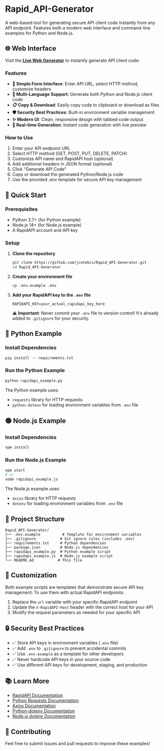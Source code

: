 # Rapid_API-Generator

A web-based tool for generating secure API client code instantly from any API endpoint. Features both a modern web interface and command-line examples for Python and Node.js.

## 🌐 Web Interface

Visit the **[Live Web Generator](https://jcotebcs.github.io/Rapid_API-Generator)** to instantly generate API client code:

### Features
- **🎯 Simple Form Interface**: Enter API URL, select HTTP method, customize headers
- **🔧 Multi-Language Support**: Generate both Python and Node.js client code
- **📋 Copy & Download**: Easily copy code to clipboard or download as files
- **🛡️ Security Best Practices**: Built-in environment variable management
- **✨ Modern UI**: Clean, responsive design with tabbed code output
- **🚀 Real-time Generation**: Instant code generation with live preview

### How to Use
1. Enter your API endpoint URL
2. Select HTTP method (GET, POST, PUT, DELETE, PATCH)
3. Customize API name and RapidAPI host (optional)
4. Add additional headers in JSON format (optional)
5. Click "Generate API Code"
6. Copy or download the generated Python/Node.js code
7. Use the provided .env template for secure API key management

## 🚀 Quick Start

### Prerequisites

- Python 3.7+ (for Python example)
- Node.js 14+ (for Node.js example)
- A RapidAPI account and API key

### Setup

1. **Clone the repository**
   ```bash
   git clone https://github.com/jcotebcs/Rapid_API-Generator.git
   cd Rapid_API-Generator
   ```

2. **Create your environment file**
   ```bash
   cp .env.example .env
   ```

3. **Add your RapidAPI key to the `.env` file**
   ```env
   RAPIDAPI_KEY=your_actual_rapidapi_key_here
   ```

   ⚠️ **Important**: Never commit your `.env` file to version control! It's already added to `.gitignore` for your security.

## 🐍 Python Example

### Install Dependencies
```bash
pip install -r requirements.txt
```

### Run the Python Example
```bash
python rapidapi_example.py
```

The Python example uses:
- `requests` library for HTTP requests
- `python-dotenv` for loading environment variables from `.env` file

## 🟢 Node.js Example

### Install Dependencies
```bash
npm install
```

### Run the Node.js Example
```bash
npm start
# or
node rapidapi_example.js
```

The Node.js example uses:
- `axios` library for HTTP requests
- `dotenv` for loading environment variables from `.env` file

## 📁 Project Structure

```
Rapid_API-Generator/
├── .env.example          # Template for environment variables
├── .gitignore           # Git ignore rules (includes .env)
├── requirements.txt     # Python dependencies
├── package.json         # Node.js dependencies
├── rapidapi_example.py  # Python example script
├── rapidapi_example.js  # Node.js example script
└── README.md           # This file
```

## 🔧 Customization

Both example scripts are templates that demonstrate secure API key management. To use them with actual RapidAPI endpoints:

1. Replace the `url` variable with your specific RapidAPI endpoint
2. Update the `X-RapidAPI-Host` header with the correct host for your API
3. Modify the request parameters as needed for your specific API

## 🔒 Security Best Practices

- ✅ Store API keys in environment variables (`.env` file)
- ✅ Add `.env` to `.gitignore` to prevent accidental commits
- ✅ Use `.env.example` as a template for other developers
- ✅ Never hardcode API keys in your source code
- ✅ Use different API keys for development, staging, and production

## 📚 Learn More

- [RapidAPI Documentation](https://docs.rapidapi.com/)
- [Python Requests Documentation](https://requests.readthedocs.io/)
- [Axios Documentation](https://axios-http.com/)
- [Python-dotenv Documentation](https://pypi.org/project/python-dotenv/)
- [Node.js dotenv Documentation](https://www.npmjs.com/package/dotenv)

## 🤝 Contributing

Feel free to submit issues and pull requests to improve these examples!